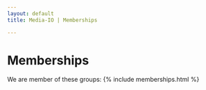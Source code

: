 ```yaml
---
layout: default
title: Media-IO | Memberships

---
```

# Memberships

We are member of these groups:
{% include memberships.html %}
